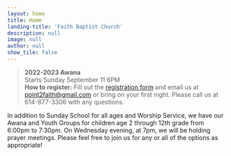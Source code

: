 ```yaml
---
layout: home
title: Home
landing-title: 'Faith Baptist Church'
description: null
image: null
author: null
show_tile: false
---
```

> **2022-2023 Awana**  
> Starts Sunday September 11 6PM  
> **How to register:** Fill out the [registration form](https://docs.google.com/document/d/1vXHAyBvUdJnBMsCBIuvnghKfkGEFe9vt/edit?usp=sharing&ouid=110841099034842413592&rtpof=true&sd=true) and email us at point2faith@gmail.com or bring on your first night.  Please call us at 614-877-3306 with any questions. 

In addition to Sunday School for all ages and Worship Service, we have our Awana and Youth Groups for children age 2 through 12th grade from 6:00pm to 7:30pm.  On Wednesday evening, at 7pm, we will be holding prayer meetings.  Please feel free to join us for any or all of the options as appropriate!
